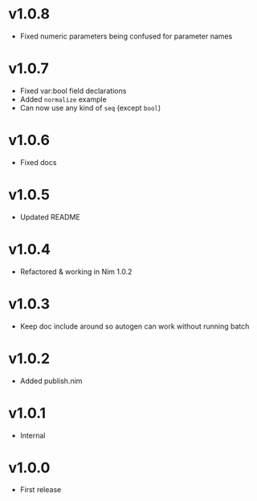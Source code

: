 # v1.0.8

* Fixed numeric parameters being confused for parameter names


# v1.0.7

* Fixed var:bool field declarations
* Added `normalize` example
* Can now use any kind of `seq` (except `bool`)


# v1.0.6

* Fixed docs


# v1.0.5

* Updated README


# v1.0.4

* Refactored & working in Nim 1.0.2


# v1.0.3

* Keep doc include around so autogen can work without running batch


# v1.0.2

* Added publish.nim


# v1.0.1

* Internal


# v1.0.0

* First release
